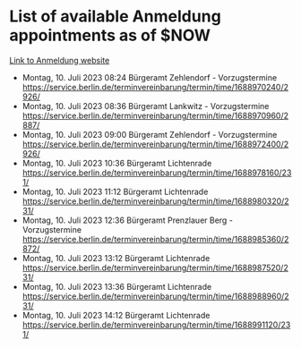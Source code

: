# List of available Anmeldung appointments as of $NOW
[Link to Anmeldung website](https://service.berlin.de/terminvereinbarung/termin/tag.php?termin=1&anliegen[]=120686&dienstleisterlist=122210,122217,327316,122219,327312,122227,327314,122231,327346,122243,327348,122254,122252,329742,122260,329745,122262,329748,122271,327278,122273,327274,122277,327276,330436,122280,327294,122282,327290,122284,327292,122291,327270,122285,327266,122286,327264,122296,327268,150230,329760,122297,327286,122294,327284,122312,329763,122314,329775,122304,327330,122311,327334,122309,327332,317869,122281,327352,122279,329772,122283,122276,327324,122274,327326,122267,329766,122246,327318,122251,327320,122257,327322,122208,327298,122226,327300&herkunft=http%3A%2F%2Fservice.berlin.de%2Fdienstleistung%2F120686%2F)
- Montag, 10. Juli 2023 08:24 Bürgeramt Zehlendorf - Vorzugstermine https://service.berlin.de/terminvereinbarung/termin/time/1688970240/2926/
- Montag, 10. Juli 2023 08:36 Bürgeramt Lankwitz - Vorzugstermine https://service.berlin.de/terminvereinbarung/termin/time/1688970960/2887/
- Montag, 10. Juli 2023 09:00 Bürgeramt Zehlendorf - Vorzugstermine https://service.berlin.de/terminvereinbarung/termin/time/1688972400/2926/
- Montag, 10. Juli 2023 10:36 Bürgeramt Lichtenrade https://service.berlin.de/terminvereinbarung/termin/time/1688978160/231/
- Montag, 10. Juli 2023 11:12 Bürgeramt Lichtenrade https://service.berlin.de/terminvereinbarung/termin/time/1688980320/231/
- Montag, 10. Juli 2023 12:36 Bürgeramt Prenzlauer Berg - Vorzugstermine https://service.berlin.de/terminvereinbarung/termin/time/1688985360/2872/
- Montag, 10. Juli 2023 13:12 Bürgeramt Lichtenrade https://service.berlin.de/terminvereinbarung/termin/time/1688987520/231/
- Montag, 10. Juli 2023 13:36 Bürgeramt Lichtenrade https://service.berlin.de/terminvereinbarung/termin/time/1688988960/231/
- Montag, 10. Juli 2023 14:12 Bürgeramt Lichtenrade https://service.berlin.de/terminvereinbarung/termin/time/1688991120/231/
